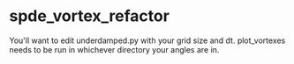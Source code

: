 # spde_vortex_refactor

You'll want to edit underdamped.py with your grid size and dt.  plot_vortexes needs to be run in whichever directory your angles are in.
